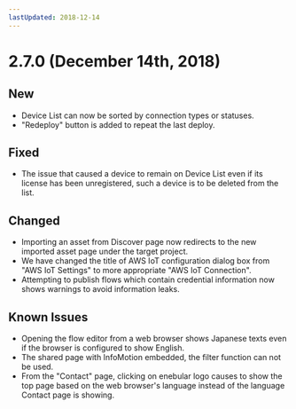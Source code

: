```yaml
---
lastUpdated: 2018-12-14
---
```


# 2.7.0 (December 14th, 2018)

## New

- Device List can now be sorted by connection types or statuses.
- "Redeploy" button is added to repeat the last deploy.

## Fixed

- The issue that caused a device to remain on Device List even if its license has been unregistered, such a device is to be deleted from the list.

## Changed

- Importing an asset from Discover page now redirects to the new imported asset page under the target project.
- We have changed the title of AWS IoT configuration dialog box from "AWS IoT Settings" to more appropriate "AWS IoT Connection".
- Attempting to publish flows which contain credential information now shows warnings to avoid information leaks.

## Known Issues

- Opening the flow editor from a web browser shows Japanese texts even if the browser is configured to show English.
- The shared page with InfoMotion embedded, the filter function can not be used.
- From the "Contact" page, clicking on enebular logo causes to show the top page based on the web browser's language instead of the language Contact page is showing.